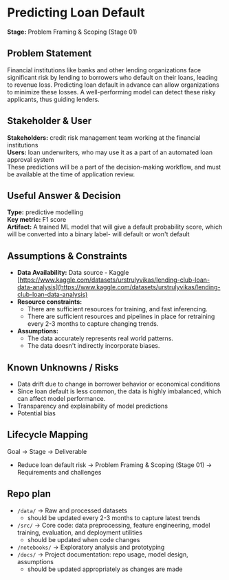 # Predicting Loan Default
**Stage:** Problem Framing & Scoping (Stage 01)

## Problem Statement
Financial institutions like banks and other lending organizations face significant risk by lending to borrowers who default on their loans, leading to revenue loss. Predicting loan default in advance can allow organizations to minimize these losses. A well-performing model can detect these risky applicants, thus guiding lenders.

## Stakeholder & User
**Stakeholders:** credit risk management team working at the financial institutions  
**Users:** loan underwriters, who may use it as a part of an automated loan approval system  
These predictions will be a part of the decision-making workflow, and must be available at the time of application review.

## Useful Answer & Decision
**Type:** predictive modelling  
**Key metric:** F1 score  
**Artifact:** A trained ML model that will give a default probability score, which will be converted into a binary label- will default or won't default

## Assumptions & Constraints
- **Data Availability:** Data source - Kaggle [https://www.kaggle.com/datasets/urstrulyvikas/lending-club-loan-data-analysis](https://www.kaggle.com/datasets/urstrulyvikas/lending-club-loan-data-analysis)
- **Resource constraints:** 
    + There are sufficient resources for training, and fast inferencing.
    + There are sufficient resources and pipelines in place for retraining every 2-3 months to capture changing trends.
- **Assumptions:**
    + The data accurately represents real world patterns.
    + The data doesn't indirectly incorporate biases.

## Known Unknowns / Risks
- Data drift due to change in borrower behavior or economical conditions
- Since loan default is less common, the data is highly imbalanced, which can affect model performance.
- Transparency and explainability of model predictions
- Potential bias

## Lifecycle Mapping
Goal → Stage → Deliverable
- Reduce loan default risk → Problem Framing & Scoping (Stage 01) → Requirements and challenges

## Repo plan
- `/data/` → Raw and processed datasets
    + should be updated every 2-3 months to capture latest trends
- `/src/` → Core code: data preprocessing, feature engineering, model training, evaluation, and deployment utilities
    + should be updated when code changes
- `/notebooks/` → Exploratory analysis and prototyping
- `/docs/` → Project documentation: repo usage, model design, assumptions
    + should be updated appropriately as changes are made
